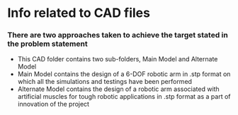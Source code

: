 # Info related to CAD files

### There are two approaches taken to achieve the target stated in the problem statement

* This CAD folder contains two sub-folders, Main Model and Alternate Model
* Main Model contains the design of a 6-DOF robotic arm in .stp format on which all the simulations and testings have been performed
* Alternate Model contains the design of a robotic arm associated with artificial muscles for tough robotic applications in .stp format as a part of innovation of the project